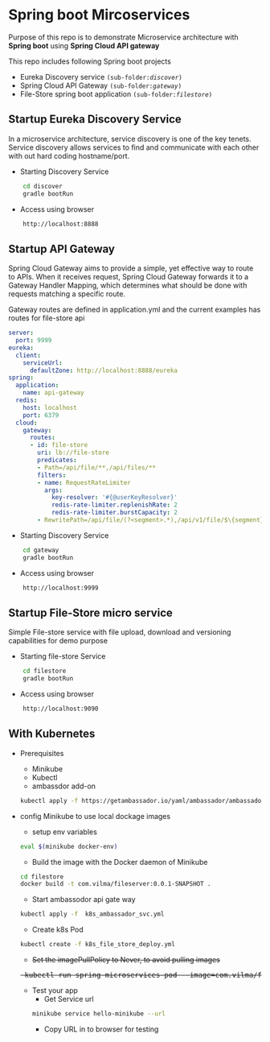 # Spring boot Mircoservices

Purpose of this repo is to demonstrate Microservice architecture with **Spring boot** using **Spring Cloud API gateway**

This repo includes following Spring boot projects

- Eureka Discovery service `(sub-folder:`_`discover`_`)`
- Spring Cloud API Gateway `(sub-folder:`_`gateway`_`)`
- File-Store spring boot application `(sub-folder:`_`filestore`_`)`

## Startup Eureka Discovery Service

In a microservice architecture, service discovery is one of the key tenets. Service discovery allows services to find and communicate with each other with out hard coding hostname/port.

- Starting Discovery Service

```bash
    cd discover
    gradle bootRun
```

- Access using browser

```html
    http://localhost:8888
```

## Startup API Gateway

Spring Cloud Gateway aims to provide a simple, yet effective way to route to APIs. When it receives request, Spring Cloud Gateway forwards it to a Gateway Handler Mapping, which determines what should be done with requests matching a specific route.

Gateway routes are defined in application.yml and the current examples has routes for file-store api

```yml
server:
  port: 9999
eureka:
  client:
    serviceUrl:
      defaultZone: http://localhost:8888/eureka
spring:
  application:
    name: api-gateway
  redis:
    host: localhost
    port: 6379
  cloud:
    gateway:
      routes:
      - id: file-store
        uri: lb://file-store
        predicates:
        - Path=/api/file/**,/api/files/**
        filters:
        - name: RequestRateLimiter
          args:
            key-resolver: '#{@userKeyResolver}'
            redis-rate-limiter.replenishRate: 2
            redis-rate-limiter.burstCapacity: 2
        - RewritePath=/api/file/(?<segment>.*),/api/v1/file/$\{segment}
```

- Starting Discovery Service

```bash
    cd gateway
    gradle bootRun
```

- Access using browser

```html
    http://localhost:9999
```

## Startup File-Store micro service

Simple File-store service with file upload, download and versioning capabilities for demo purpose

- Starting file-store Service

```bash
    cd filestore
    gradle bootRun
```

- Access using browser

```html
    http://localhost:9090
```

## With Kubernetes

- Prerequisites
  - Minikube
  - Kubectl
  - ambassdor add-on
  ```bash
  kubectl apply -f https://getambassador.io/yaml/ambassador/ambassador-rbac.yaml
  ```
- config Minikube to use local dockage images
  - setup env variables
  ```bash
  eval $(minikube docker-env)
  ```
  - Build the image with the Docker daemon of Minikube
  ```bash
  cd filestore
  docker build -t com.vilma/fileserver:0.0.1-SNAPSHOT .
  ```
  - Start ambassodor api gate way
  ```bash
  kubectl apply -f  k8s_ambassador_svc.yml
  ```

  - Create k8s Pod
  ```bash
  kubectl create -f k8s_file_store_deploy.yml

  ```
  - ~~Set the imagePullPolicy to Never, to avoid pulling images~~
  <pre><s> kubectl run spring-microservices-pod --image=com.vilma/fileserver:0.0.1-SNAPSHOT --image-pull-policy=Never </s></pre>
  - Test your app
    - Get Service url
    ```bash
    minikube service hello-minikube --url
    ```
    - Copy URL in to browser for testing

